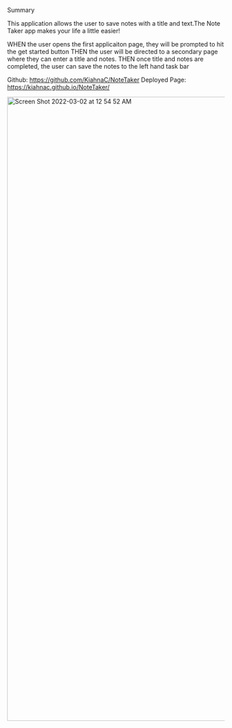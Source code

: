 Summary

This application allows the user to save notes with a title and text.The Note Taker app makes your life a little easier!

WHEN the user opens the first applicaiton page, they will be prompted to hit the get started button
THEN the user will be directed to a secondary page where they can enter a title and notes.
THEN once title and notes are completed, the user can save the notes to the left hand task bar

Github: https://github.com/KiahnaC/NoteTaker
Deployed Page: https://kiahnac.github.io/NoteTaker/



<img width="1440" alt="Screen Shot 2022-03-02 at 12 54 52 AM" src="https://user-images.githubusercontent.com/88855915/156330162-4d38d684-60db-4c5e-8c58-c0b1ca585545.png">

